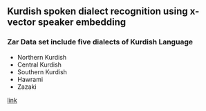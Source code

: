 ## Kurdish spoken dialect recognition using x-vector speaker embedding

### Zar Data set include five dialects of Kurdish Language 
* Northern Kurdish
* Central Kurdish
* Southern Kurdish
* Hawrami
* Zazaki

[link](https://link.springer.com/chapter/10.1007/978-3-030-87802-3_5)
